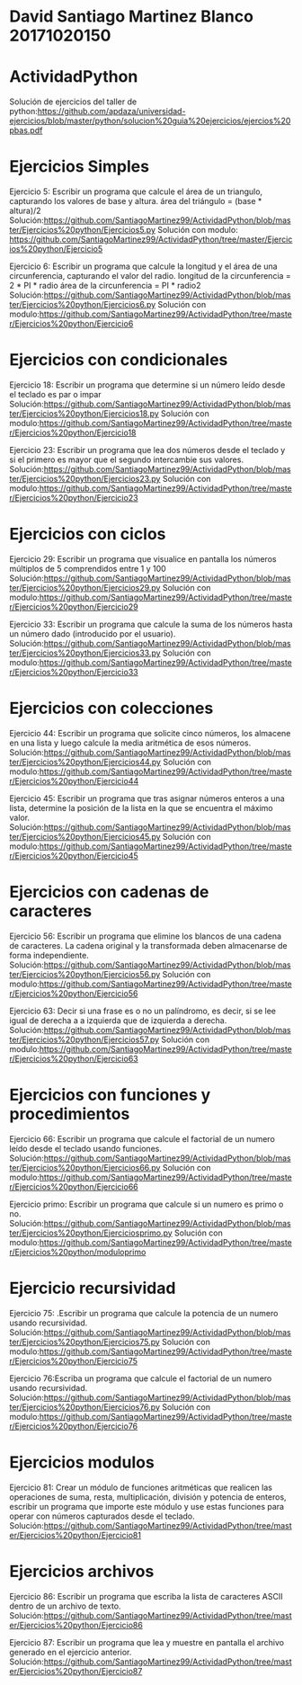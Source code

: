 # David Santiago Martinez Blanco 20171020150
# ActividadPython
Solución de ejercicios del taller de python:https://github.com/apdaza/universidad-ejercicios/blob/master/python/solucion%20guia%20ejercicios/ejercios%20pbas.pdf

# Ejercicios Simples 

Ejercicio 5: Escribir un programa que calcule el área de un triangulo, capturando los valores de base y altura.
área del triángulo = (base * altura)/2
Solución:https://github.com/SantiagoMartinez99/ActividadPython/blob/master/Ejercicios%20python/Ejercicios5.py
Solución con modulo: https://github.com/SantiagoMartinez99/ActividadPython/tree/master/Ejercicios%20python/Ejercicio5

Ejercicio 6: Escribir un programa que calcule la longitud y el área de una  circunferencia, capturando el valor del radio. longitud de la circunferencia = 2 * PI * radio área de la circunferencia = PI * radio2
Solución:https://github.com/SantiagoMartinez99/ActividadPython/blob/master/Ejercicios%20python/Ejercicios6.py
Solución con modulo:https://github.com/SantiagoMartinez99/ActividadPython/tree/master/Ejercicios%20python/Ejercicio6

# Ejercicios con condicionales 

Ejercicio 18: Escribir un programa que determine si un número leído desde el teclado es par o impar
Solución:https://github.com/SantiagoMartinez99/ActividadPython/blob/master/Ejercicios%20python/Ejercicios18.py
Solución con modulo:https://github.com/SantiagoMartinez99/ActividadPython/tree/master/Ejercicios%20python/Ejercicio18

Ejercicio 23: Escribir un programa que lea dos números desde el teclado y si el primero es mayor que el segundo intercambie sus valores.
Solución:https://github.com/SantiagoMartinez99/ActividadPython/blob/master/Ejercicios%20python/Ejercicios23.py
Solución con modulo:https://github.com/SantiagoMartinez99/ActividadPython/tree/master/Ejercicios%20python/Ejercicio23
# Ejercicios con ciclos

Ejercicio 29: Escribir un programa que visualice en pantalla los números múltiplos de 5 comprendidos entre 1 y 100
Solución:https://github.com/SantiagoMartinez99/ActividadPython/blob/master/Ejercicios%20python/Ejercicios29.py
Solución con modulo:https://github.com/SantiagoMartinez99/ActividadPython/tree/master/Ejercicios%20python/Ejercicio29

Ejercicio 33: Escribir un programa que calcule la suma de los números hasta un número dado (introducido por el usuario).
Solución:https://github.com/SantiagoMartinez99/ActividadPython/blob/master/Ejercicios%20python/Ejercicios33.py
Solución con modulo:https://github.com/SantiagoMartinez99/ActividadPython/tree/master/Ejercicios%20python/Ejercicio33

# Ejercicios con colecciones

Ejercicio 44: Escribir un programa que solicite cinco números, los almacene en una lista y luego calcule la media aritmética de esos números.
Solución:https://github.com/SantiagoMartinez99/ActividadPython/blob/master/Ejercicios%20python/Ejercicios44.py
Solución con modulo:https://github.com/SantiagoMartinez99/ActividadPython/tree/master/Ejercicios%20python/Ejercicio44

Ejercicio 45: Escribir un programa que tras asignar números enteros a una lista, determine la posición de la lista en la que se encuentra el máximo valor. 
Solución:https://github.com/SantiagoMartinez99/ActividadPython/blob/master/Ejercicios%20python/Ejercicios45.py
Solución con modulo:https://github.com/SantiagoMartinez99/ActividadPython/tree/master/Ejercicios%20python/Ejercicio45

# Ejercicios con cadenas de caracteres

Ejercicio 56: Escribir un programa que elimine los blancos de una cadena de caracteres. La cadena original y la transformada deben almacenarse de forma independiente.
Solución:https://github.com/SantiagoMartinez99/ActividadPython/blob/master/Ejercicios%20python/Ejercicios56.py
Solución con modulo:https://github.com/SantiagoMartinez99/ActividadPython/tree/master/Ejercicios%20python/Ejercicio56

Ejercicio 63: Decir si una frase es o no un palíndromo, es decir, si se lee igual de derecha a a izquierda que de izquierda a derecha.
Solución:https://github.com/SantiagoMartinez99/ActividadPython/blob/master/Ejercicios%20python/Ejercicios57.py
Solución con modulo:https://github.com/SantiagoMartinez99/ActividadPython/tree/master/Ejercicios%20python/Ejercicio63

# Ejercicios con funciones y procedimientos 

Ejercicio 66: Escribir un programa que calcule el factorial de un numero leído desde el teclado usando funciones.
Solución:https://github.com/SantiagoMartinez99/ActividadPython/blob/master/Ejercicios%20python/Ejercicios66.py
Solución con modulo:https://github.com/SantiagoMartinez99/ActividadPython/tree/master/Ejercicios%20python/Ejercicio66

Ejercicio primo: Escribir un programa que calcule si un numero es primo o no.
Solución:https://github.com/SantiagoMartinez99/ActividadPython/blob/master/Ejercicios%20python/Ejerciciosprimo.py
Solución con modulo:https://github.com/SantiagoMartinez99/ActividadPython/tree/master/Ejercicios%20python/moduloprimo

# Ejercicio recursividad
Ejercicio 75: .Escribir un programa que calcule la potencia de un numero usando recursividad.
Solución:https://github.com/SantiagoMartinez99/ActividadPython/blob/master/Ejercicios%20python/Ejercicios75.py
Solución con modulo:https://github.com/SantiagoMartinez99/ActividadPython/tree/master/Ejercicios%20python/Ejercicio75

Ejercicio 76:Escriba un programa que calcule el factorial de un numero usando recursividad.
Solución:https://github.com/SantiagoMartinez99/ActividadPython/blob/master/Ejercicios%20python/Ejercicios76.py
Solución con modulo:https://github.com/SantiagoMartinez99/ActividadPython/tree/master/Ejercicios%20python/Ejercicio76

# Ejercicios modulos 

Ejercicio 81: Crear un módulo de funciones aritméticas que realicen las operaciones de suma, resta, multiplicación, división y potencia de enteros, escribir un programa que importe este módulo y use estas funciones para operar con números capturados desde el teclado.
Solución:https://github.com/SantiagoMartinez99/ActividadPython/tree/master/Ejercicios%20python/Ejercicio81

# Ejercicios archivos
Ejercicio 86: Escribir un programa que escriba la lista de caracteres ASCII dentro de un archivo de texto.
Solución:https://github.com/SantiagoMartinez99/ActividadPython/tree/master/Ejercicios%20python/Ejercicio86

Ejercicio 87: Escribir un programa que lea y muestre en pantalla el archivo generado en el ejercicio anterior.
Solución:https://github.com/SantiagoMartinez99/ActividadPython/tree/master/Ejercicios%20python/Ejercicio87
